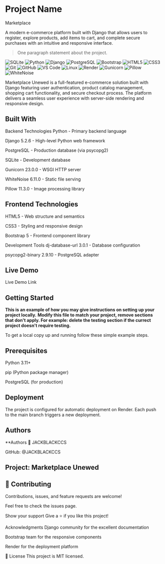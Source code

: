 # Project Name

Marketplace 

A modern e-commerce platform built with Django that allows users to register, explore products, add items to cart, and complete secure purchases with an intuitive and responsive interface.


> One paragraph statement about the project.


![SQLite](https://img.shields.io/badge/sqlite-003B57?style=for-the-badge&logo=sqlite&logoColor=white)
![Python](https://img.shields.io/badge/python-3776AB?style=for-the-badge&logo=python&logoColor=white)
![Django](https://img.shields.io/badge/django-092E20?style=for-the-badge&logo=django&logoColor=white)
![PostgreSQL](https://img.shields.io/badge/postgresql-4169E1?style=for-the-badge&logo=postgresql&logoColor=white)
![Bootstrap](https://img.shields.io/badge/bootstrap-7952B3?style=for-the-badge&logo=bootstrap&logoColor=white)
![HTML5](https://img.shields.io/badge/html%205-E34F26?style=for-the-badge&logo=html5&logoColor=white)
![CSS3](https://img.shields.io/badge/css%203-1572B6?style=for-the-badge&logo=css3&logoColor=white)
![Git](https://img.shields.io/badge/git-F05032?style=for-the-badge&logo=git&logoColor=white)
![GitHub](https://img.shields.io/badge/github-181717?style=for-the-badge&logo=github&logoColor=white)
![VS Code](https://img.shields.io/badge/visual%20studio%20code-007ACC?style=for-the-badge&logo=visualstudiocode&logoColor=white)
![Linux](https://img.shields.io/badge/linux-FCC624?style=for-the-badge&logo=linux&logoColor=black)
![Render](https://img.shields.io/badge/render-46E3B7?style=for-the-badge&logo=render&logoColor=white)
![Gunicorn](https://img.shields.io/badge/gunicorn-499848?style=for-the-badge&logo=gunicorn&logoColor=white)
![Pillow](https://img.shields.io/badge/pillow-8F2B2B?style=for-the-badge&logo=pillow&logoColor=white)
![WhiteNoise](https://img.shields.io/badge/whitenoise-whitenoise?style=for-the-badge&logo=whitenoise&logoColor=white)




Marketplace Unewed is a full-featured e-commerce solution built with Django featuring user authentication, product catalog management, shopping cart functionality, and secure checkout process. The platform delivers a seamless user experience with server-side rendering and responsive design.

## Built With
Backend Technologies
Python - Primary backend language

Django 5.2.6 - High-level Python web framework

PostgreSQL - Production database (via psycopg2)

SQLite - Development database

Gunicorn 23.0.0 - WSGI HTTP server

WhiteNoise 6.11.0 - Static file serving

Pillow 11.3.0 - Image processing library


## Frontend Technologies
HTML5 - Web structure and semantics

CSS3 - Styling and responsive design

Bootstrap 5 - Frontend component library

Development Tools
dj-database-url 3.0.1 - Database configuration

psycopg2-binary 2.9.10 - PostgreSQL adapter

## Live Demo
Live Demo Link

## Getting Started

**This is an example of how you may give instructions on setting up your project locally.**
**Modify this file to match your project, remove sections that don't apply. For example: delete the testing section if the currect project doesn't require testing.**

To get a local copy up and running follow these simple example steps.

 ## Prerequisites
Python 3.11+

pip (Python package manager)

PostgreSQL (for production)

## Deployment
The project is configured for automatic deployment on Render. Each push to the main branch triggers a new deployment.

## Authors

**Authors
👤 JACKBLACKCCS

GitHub: @JACKBLACKCCS

## Project: Marketplace Unewed

## 🤝 Contributing
Contributions, issues, and feature requests are welcome!

Feel free to check the issues page.

Show your support
Give a ⭐️ if you like this project!

Acknowledgments
Django community for the excellent documentation

Bootstrap team for the responsive components

Render for the deployment platform

📝 License
This project is MIT licensed.
